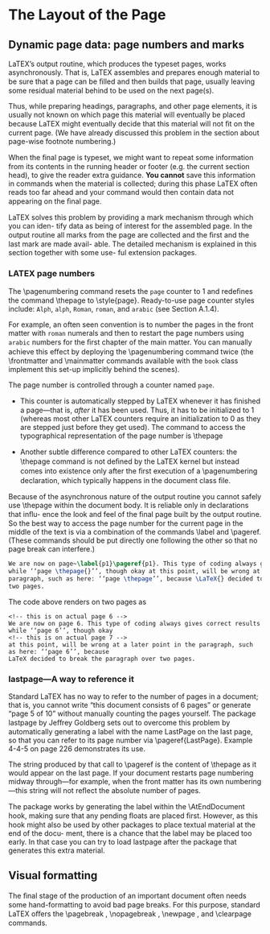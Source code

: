 # The Layout of the Page
<!-- Chapter 4 -->

<!-- ≈≈≈≈≈≈≈≈≈≈≈≈≈≈≈≈≈≈≈≈≈≈≈≈≈≈≈≈≈≈≈≈≈≈≈≈≈≈≈≈≈≈≈***≈≈≈≈≈≈≈≈≈≈≈≈≈≈≈≈≈≈≈≈≈≈≈≈≈≈≈≈≈≈≈≈≈≈≈≈≈≈≈≈≈≈≈≈≈ -->
## Dynamic page data: page numbers and marks
<!-- 4.3 -->

LaTEX’s output routine, which produces the typeset pages, works asynchronously. That is, LaTEX assembles and prepares enough material to be sure that a page can be ﬁlled and then builds that page, usually leaving some residual material behind to be used on the next page(s).

Thus, while preparing headings, paragraphs, and other page elements, it is usually not known on which page this material will eventually be placed because LaTEX might eventually decide that this material will not ﬁt on the current page. (We have already discussed this problem in the section about page-wise footnote numbering.) 

<!-- this is the problem: You cannot save this information in commands when the material is collected -->
When the ﬁnal page is typeset, we might want to repeat some information from its contents in the running header or footer (e.g. the current section head), to give the reader extra guidance. **You cannot** save this information in commands when the material is collected; during this phase LaTEX often reads too far ahead and your command would then contain data not appearing on the ﬁnal page.

LaTEX solves this problem by providing a mark mechanism through which you can iden- tify data as being of interest for the assembled page. In the output routine all marks from the page are collected and the ﬁrst and the last mark are made avail- able. The detailed mechanism is explained in this section together with some use- ful extension packages.

### LATEX page numbers
<!-- 4.3.1 -->

<!-- page 216 -->
The \pagenumbering command resets the `page` counter to 1 and redeﬁnes the command \thepage to \style{page}. Ready-to-use page counter styles include: `Alph`, `alph`, `Roman`, `roman`, and `arabic` (see Section A.1.4).

For example, an often seen convention is to number the pages in the front matter with `roman` numerals and then to restart the page numbers using `arabic` numbers for the ﬁrst chapter of the main matter. You can manually achieve this eﬀect by deploying the \pagenumbering command twice (the \frontmatter and \mainmatter commands available with the `book` class implement this set-up implicitly behind the scenes).

<!-- page 215 -->
The page number is controlled through a counter named `page`. 

* This counter is automatically stepped by LaTEX whenever it has ﬁnished a page—that is, *after* it has been used. Thus, it has to be initialized to 1 (whereas most other LaTEX counters require an initialization to 0 as they are stepped just before they get used). The command to access the typographical representation of the page number is \thepage

* Another subtle diﬀerence compared to other LaTEX counters: the \thepage command is not deﬁned by the LaTEX kernel but instead comes into existence only after the ﬁrst execution of a \pagenumbering declaration, which typically happens in the document class ﬁle.

Because of the asynchronous nature of the output routine you cannot safely use \thepage within the document body. It is reliable only in declarations that inﬂu- ence the look and feel of the ﬁnal page built by the output routine. So the best way to access the page number for the current page in the middle of the text is via a combination of the commands \label and \pageref. (These commands should be put directly one following the other so that no page break can interfere.)

```latex
We are now on page~\label{p1}\pageref{p1}. This type of coding always gives correct results
while ‘‘page \thepage{}’’, though okay at this point, will be wrong at a later point in the
paragraph, such as here: ‘‘page \thepage’’, because \LaTeX{} decided to break the paragraph over
two pages.
```

The code above renders on two pages as

```
<!-- this is on actual page 6 -->
We are now on page 6. This type of coding always gives correct results while ‘‘page 6’’, though okay
<!-- this is on actual page 7 -->
at this point, will be wrong at a later point in the paragraph, such as here: ‘‘page 6’’, because
LaTeX decided to break the paragraph over two pages.
```

### lastpage—A way to reference it
<!-- 4.3.2 -->

Standard LaTEX has no way to refer to the number of pages in a document; that is, you cannot write “this document consists of 6 pages” or generate “page 5 of 10” without manually counting the pages yourself. The package lastpage by Jeﬀrey Goldberg sets out to overcome this problem by automatically generating a label with the name LastPage on the last page, so that you can refer to its page number via \pageref{LastPage}. Example 4-4-5 on page 226 demonstrates its use.

The string produced by that call to \pageref is the content of \thepage as it would appear on the last page. If your document restarts page numbering midway through—for example, when the front matter has its own numbering—this string will not reﬂect the absolute number of pages.

The package works by generating the label within the \AtEndDocument hook, making sure that any pending ﬂoats are placed ﬁrst. However, as this hook might also be used by other packages to place textual material at the end of the docu- ment, there is a chance that the label may be placed too early. In that case you can try to load lastpage after the package that generates this extra material.

<!-- ≈≈≈≈≈≈≈≈≈≈≈≈≈≈≈≈≈≈≈≈≈≈≈≈≈≈≈≈≈≈≈≈≈≈≈≈≈≈≈≈≈≈≈***≈≈≈≈≈≈≈≈≈≈≈≈≈≈≈≈≈≈≈≈≈≈≈≈≈≈≈≈≈≈≈≈≈≈≈≈≈≈≈≈≈≈≈≈≈ -->
## Visual formatting
<!-- 4.5 -->

The ﬁnal stage of the production of an important document often needs some hand-formatting to avoid bad page breaks. For this purpose, standard LaTEX oﬀers the \pagebreak , \nopagebreak , \newpage , and \clearpage commands.
<!-- [Book expounds on the obsolete \samepage declaration and alternatives.] -->
